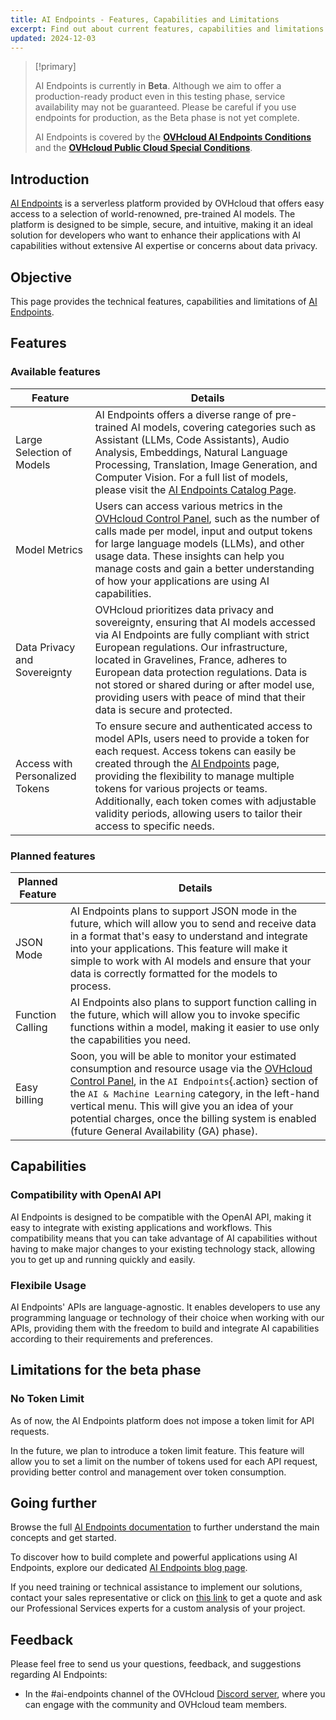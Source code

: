 ```yaml
---
title: AI Endpoints - Features, Capabilities and Limitations
excerpt: Find out about current features, capabilities and limitations of AI Endpoints
updated: 2024-12-03
---
```


> [!primary]
>
> AI Endpoints is currently in **Beta**. Although we aim to offer a production-ready product even in this testing phase, service availability may not be guaranteed. Please be careful if you use endpoints for production, as the Beta phase is not yet complete.
>
> AI Endpoints is covered by the **[OVHcloud AI Endpoints Conditions](https://storage.gra.cloud.ovh.net/v1/AUTH_325716a587c64897acbef9a4a4726e38/contracts/48743bf-AI_Endpoints-ALL-1.1.pdf)** and the **[OVHcloud Public Cloud Special Conditions](https://storage.gra.cloud.ovh.net/v1/AUTH_325716a587c64897acbef9a4a4726e38/contracts/d2a208c-Conditions_particulieres_OVH_Stack-WE-9.0.pdf)**.
>

## Introduction

[AI Endpoints](https://endpoints.ai.cloud.ovh.net/) is a serverless platform provided by OVHcloud that offers easy access to a selection of world-renowned, pre-trained AI models. The platform is designed to be simple, secure, and intuitive, making it an ideal solution for developers who want to enhance their applications with AI capabilities without extensive AI expertise or concerns about data privacy.

## Objective

This page provides the technical features, capabilities and limitations of [AI Endpoints](https://endpoints.ai.cloud.ovh.net/).

## Features

### Available features

| Feature                                    | Details                                                                                                                                                                                                                                      |
|--------------------------------------------|----------------------------------------------------------------------------------------------------------------------------------------------------------------------------------------------------------------------------------------------|
| Large Selection of Models                        | AI Endpoints offers a diverse range of pre-trained AI models, covering categories such as Assistant (LLMs, Code Assistants), Audio Analysis, Embeddings, Natural Language Processing, Translation, Image Generation, and Computer Vision. For a full list of models, please visit the [AI Endpoints Catalog Page](https://endpoints.ai.cloud.ovh.net/catalog).                                                                          |
| Model Metrics | Users can access various metrics in the [OVHcloud Control Panel](/links/manager), such as the number of calls made per model, input and output tokens for large language models (LLMs), and other usage data. These insights can help you manage costs and gain a better understanding of how your applications are using AI capabilities.                                                                                              |
| Data Privacy and Sovereignty | OVHcloud prioritizes data privacy and sovereignty, ensuring that AI models accessed via AI Endpoints are fully compliant with strict European regulations. Our infrastructure, located in Gravelines, France, adheres to European data protection regulations. Data is not stored or shared during or after model use, providing users with peace of mind that their data is secure and protected.                                                                          |
| Access with Personalized Tokens | To ensure secure and authenticated access to model APIs, users need to provide a token for each request. Access tokens can easily be created through the [AI Endpoints](https://endpoints.ai.cloud.ovh.net) page, providing the flexibility to manage multiple tokens for various projects or teams. Additionally, each token comes with adjustable validity periods, allowing users to tailor their access to specific needs. 

### Planned features

| Planned Feature                                    | Details                                                                                                                                                                                                                                      |
|--------------------------------------------|----------------------------------------------------------------------------------------------------------------------------------------------------------------------------------------------------------------------------------------------|
| JSON Mode                        | AI Endpoints plans to support JSON mode in the future, which will allow you to send and receive data in a format that's easy to understand and integrate into your applications. This feature will make it simple to work with AI models and ensure that your data is correctly formatted for the models to process.                                                                          |
| Function Calling | AI Endpoints also plans to support function calling in the future, which will allow you to invoke specific functions within a model, making it easier to use only the capabilities you need. |
| Easy billing | Soon, you will be able to monitor your estimated consumption and resource usage via the [OVHcloud Control Panel](/links/manager), in the `AI Endpoints`{.action} section of the `AI & Machine Learning` category, in the left-hand vertical menu. This will give you an idea of your potential charges, once the billing system is enabled (future General Availability (GA) phase).

## Capabilities

### Compatibility with OpenAI API

AI Endpoints is designed to be compatible with the OpenAI API, making it easy to integrate with existing applications and workflows. This compatibility means that you can take advantage of AI capabilities without having to make major changes to your existing technology stack, allowing you to get up and running quickly and easily.

### Flexibile Usage

AI Endpoints' APIs are language-agnostic. It enables developers to use any programming language or technology of their choice when working with our APIs, providing them with the freedom to build and integrate AI capabilities according to their requirements and preferences.

## Limitations for the beta phase

### No Token Limit

As of now, the AI Endpoints platform does not impose a token limit for API requests.

In the future, we plan to introduce a token limit feature. This feature will allow you to set a limit on the number of tokens used for each API request, providing better control and management over token consumption.

## Going further

Browse the full [AI Endpoints documentation](/products/public-cloud-ai-and-machine-learning-ai-endpoints) to further understand the main concepts and get started.

To discover how to build complete and powerful applications using AI Endpoints, explore our dedicated [AI Endpoints blog page](https://blog.ovhcloud.com/tag/ai-endpoints/).

If you need training or technical assistance to implement our solutions, contact your sales representative or click on [this link](/links/professional-services) to get a quote and ask our Professional Services experts for a custom analysis of your project.

## Feedback

Please feel free to send us your questions, feedback, and suggestions regarding AI Endpoints:

- In the #ai-endpoints channel of the OVHcloud [Discord server](https://discord.gg/ovhcloud), where you can engage with the community and OVHcloud team members.
